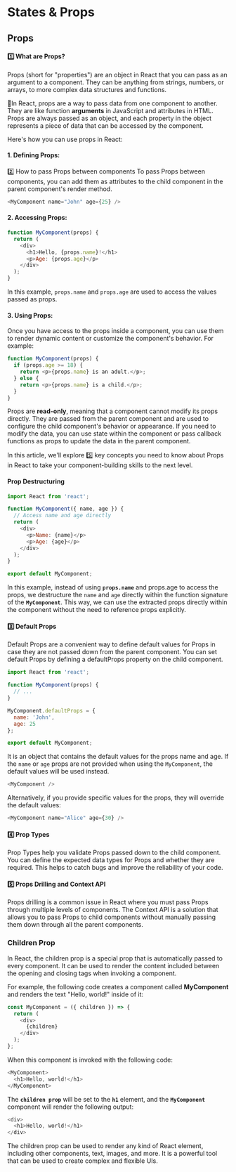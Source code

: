 # States & Props

## Props 

#### 1️⃣ What are Props?
Props (short for "properties") are an object in React that you can pass as an argument to a component. They can be anything from strings, numbers, or arrays, to more complex data structures and functions.

🚀In React, props are a way to pass data from one component to another. They are like function **arguments** in JavaScript and attributes in HTML. Props are always passed as an object, and each property in the object represents a piece of data that can be accessed by the component.


Here's how you can use props in React:

#### 1. Defining Props:
2️⃣ How to pass Props between components
To pass Props between components, you can add them as attributes to the child component in the parent component's render method. 

```javascript
<MyComponent name="John" age={25} />
```

#### 2. Accessing Props:


```javascript
function MyComponent(props) {
  return (
    <div>
      <h1>Hello, {props.name}!</h1>
      <p>Age: {props.age}</p>
    </div>
  );
}
```
In this example, `props.name` and `props.age` are used to access the values passed as props.


#### 3. Using Props:

Once you have access to the props inside a component, you can use them to render dynamic content or customize the component's behavior. For example:

```javascript
function MyComponent(props) {
  if (props.age >= 18) {
    return <p>{props.name} is an adult.</p>;
  } else {
    return <p>{props.name} is a child.</p>;
  }
}
```
Props are **read-only**, meaning that a component cannot modify its props directly. They are passed from the parent component and are used to configure the child component's behavior or appearance. If you need to modify the data, you can use state within the component or pass callback functions as props to update the data in the parent component.

In this article, we'll explore 5️⃣ key concepts you need to know about Props in React to take your component-building skills to the next level.


#### Prop Destructuring

```javascript
import React from 'react';

function MyComponent({ name, age }) {
  // Access name and age directly 
  return (
    <div>
      <p>Name: {name}</p>
      <p>Age: {age}</p>
    </div>
  );
}

export default MyComponent;
```
In this example, instead of using **`props.name`** and props.age to access the props, we destructure the `name` and `age` directly within the function signature of the **`MyComponent`**. This way, we can use the extracted props directly within the component without the need to reference props explicitly.


#### 3️⃣ Default Props
Default Props are a convenient way to define default values for Props in case they are not passed down from the parent component. You can set default Props by defining a defaultProps property on the child component.


```javascript
import React from 'react';

function MyComponent(props) {
  // ...
}

MyComponent.defaultProps = {
  name: 'John',
  age: 25
};

export default MyComponent;
```
It is an object that contains the default values for the props name and age. If the `name` or `age` props are not provided when using the `MyComponent`, the default values will be used instead.


```javascript
<MyComponent />
```
Alternatively, if you provide specific values for the props, they will override the default values:

```javascript
<MyComponent name="Alice" age={30} />
```



#### 4️⃣ Prop Types
Prop Types help you validate Props passed down to the child component. You can define the expected data types for Props and whether they are required. This helps to catch bugs and improve the reliability of your code.

#### 5️⃣ Props Drilling and Context API
Props drilling is a common issue in React where you must pass Props through multiple levels of components. The Context API is a solution that allows you to pass Props to child components without manually passing them down through all the parent components.


### Children Prop
In React, the children prop is a special prop that is automatically passed to every component. It can be used to render the content included between the opening and closing tags when invoking a component. 

For example, the following code creates a component called **MyComponent** and renders the text "Hello, world!" inside of it:

```javascript
const MyComponent = ({ children }) => {
  return (
    <div>
      {children}
    </div>
  );
};
```

When this component is invoked with the following code:
```javascript
<MyComponent>
  <h1>Hello, world!</h1>
</MyComponent>

```

The **`children prop`** will be set to the **`h1`** element, and the **`MyComponent`** component will render the following output:

```javascript
<div>
  <h1>Hello, world!</h1>
</div>
```
The children prop can be used to render any kind of React element, including other components, text, images, and more. It is a powerful tool that can be used to create complex and flexible UIs.


